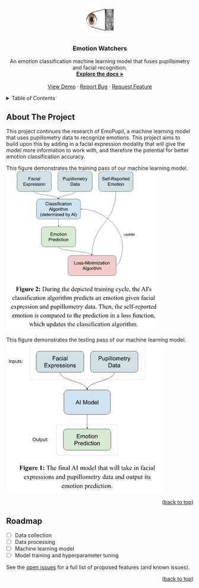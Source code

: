 <!-- Improved compatibility of back to top link: See: https://github.com/othneildrew/Best-README-Template/pull/73 -->
<a name="readme-top"></a>
<!--
*** Thanks for checking out the Best-README-Template. If you have a suggestion
*** that would make this better, please fork the repo and create a pull request
*** or simply open an issue with the tag "enhancement".
*** Don't forget to give the project a star!
*** Thanks again! Now go create something AMAZING! :D
-->



<!-- PROJECT SHIELDS -->
<!--
*** I'm using markdown "reference style" links for readability.
*** Reference links are enclosed in brackets [ ] instead of parentheses ( ).
*** See the bottom of this document for the declaration of the reference variables
*** for contributors-url, forks-url, etc. This is an optional, concise syntax you may use.
*** https://www.markdownguide.org/basic-syntax/#reference-style-links
-->
<!--
[![Contributors][contributors-shield]][contributors-url]
[![Forks][forks-shield]][forks-url]
[![Stargazers][stars-shield]][stars-url]
[![Issues][issues-shield]][issues-url]
[![MIT License][license-shield]][license-url]
[![LinkedIn][linkedin-shield]][linkedin-url]
-->



<!-- PROJECT LOGO -->
<br />
<div align="center">
  <a href="https://github.com/meriam04/emotion-watchers">
    <img src="images/logo.png" alt="Logo" width="80" height="80">
  </a>

<h3 align="center">Emotion Watchers</h3>

  <p align="center">
    An emotion classification machine learning model that fuses pupillometry and facial recognition.
    <br />
    <a href="https://github.com/meriam04/emotion-watchers"><strong>Explore the docs »</strong></a>
    <br />
    <br />
    <a href="https://github.com/meriam04/emotion-watchers">View Demo</a>
    ·
    <a href="https://github.com/meriam04/emotion-watchers/issues">Report Bug</a>
    ·
    <a href="https://github.com/meriam04/emotion-watchers/issues">Request Feature</a>
  </p>
</div>



<!-- TABLE OF CONTENTS -->
<details>
  <summary>Table of Contents</summary>
  <ol>
    <li>
      <a href="#about-the-project">About The Project</a>
      <!--
      <ul>
        <li><a href="#built-with">Built With</a></li>
      </ul>
      -->
    </li>
    <!--
    <li>
      <a href="#getting-started">Getting Started</a>
      <ul>
        <li><a href="#prerequisites">Prerequisites</a></li>
        <li><a href="#installation">Installation</a></li>
      </ul>
    </li>
    <li><a href="#usage">Usage</a></li>
    -->
    <li><a href="#roadmap">Roadmap</a></li>
    <!--
    <li><a href="#contributing">Contributing</a></li>
    <li><a href="#license">License</a></li>
    <li><a href="#contact">Contact</a></li>
    <li><a href="#acknowledgments">Acknowledgments</a></li>
    -->
  </ol>
</details>



<!-- ABOUT THE PROJECT -->
## About The Project

<!--
![Emotion Watchers Screen Shot][product-screenshot]
-->

This project continues the research of EmoPupil, a machine learning model that uses pupillometry data to recognize emotions. This project aims to build upon this by adding in a facial expression modality that will give the model more information to work with, and therefore the potential for better emotion classification accuracy.

This figure demonstrates the training pass of our machine learning model.
![Training Pass][training-pass]

This figure demonstrates the testing pass of our machine learning model.
![Testing Pass][testing-pass]

<p align="right">(<a href="#readme-top">back to top</a>)</p>

<!--

### Built With

* [![Next][Next.js]][Next-url]
* [![React][React.js]][React-url]
* [![Vue][Vue.js]][Vue-url]
* [![Angular][Angular.io]][Angular-url]
* [![Svelte][Svelte.dev]][Svelte-url]
* [![Laravel][Laravel.com]][Laravel-url]
* [![Bootstrap][Bootstrap.com]][Bootstrap-url]
* [![JQuery][JQuery.com]][JQuery-url]

<p align="right">(<a href="#readme-top">back to top</a>)</p>

-->

<!-- GETTING STARTED -->

<!--

## Getting Started

This is an example of how you may give instructions on setting up your project locally.
To get a local copy up and running follow these simple example steps.

### Prerequisites

This is an example of how to list things you need to use the software and how to install them.
* npm
  ```sh
  npm install npm@latest -g
  ```

### Installation

1. Get a free API Key at [https://example.com](https://example.com)
2. Clone the repo
   ```sh
   git clone https://github.com/meriam04/emotion-watchers.git
   ```
3. Install NPM packages
   ```sh
   npm install
   ```
4. Enter your API in `config.js`
   ```js
   const API_KEY = 'ENTER YOUR API';
   ```

<p align="right">(<a href="#readme-top">back to top</a>)</p>

-->

<!-- USAGE EXAMPLES -->

<!--

## Usage

Use this space to show useful examples of how a project can be used. Additional screenshots, code examples and demos work well in this space. You may also link to more resources.

_For more examples, please refer to the [Documentation](https://example.com)_

<p align="right">(<a href="#readme-top">back to top</a>)</p>

-->


<!-- ROADMAP -->
## Roadmap

- [ ] Data collection
- [ ] Data processing
- [ ] Machine learning model
- [ ] Model training and hyperparameter tuning

See the [open issues](https://github.com/meriam04/emotion-watchers/issues) for a full list of proposed features (and known issues).

<p align="right">(<a href="#readme-top">back to top</a>)</p>



<!-- CONTRIBUTING -->

<!--

## Contributing

Contributions are what make the open source community such an amazing place to learn, inspire, and create. Any contributions you make are **greatly appreciated**.

If you have a suggestion that would make this better, please fork the repo and create a pull request. You can also simply open an issue with the tag "enhancement".
Don't forget to give the project a star! Thanks again!

1. Fork the Project
2. Create your Feature Branch (`git checkout -b feature/AmazingFeature`)
3. Commit your Changes (`git commit -m 'Add some AmazingFeature'`)
4. Push to the Branch (`git push origin feature/AmazingFeature`)
5. Open a Pull Request

<p align="right">(<a href="#readme-top">back to top</a>)</p>

-->

<!-- LICENSE -->

<!--

## License

Distributed under the MIT License. See `LICENSE.txt` for more information.

<p align="right">(<a href="#readme-top">back to top</a>)</p>

-->

<!-- CONTACT -->

<!--

## Contact

Your Name - [@twitter_handle](https://twitter.com/twitter_handle) - email@email_client.com

Project Link: [https://github.com/meriam04/emotion-watchers](https://github.com/meriam04/emotion-watchers)

<p align="right">(<a href="#readme-top">back to top</a>)</p>

-->

<!-- ACKNOWLEDGMENTS -->

<!--

## Acknowledgments

* []()
* []()
* []()

<p align="right">(<a href="#readme-top">back to top</a>)</p>

-->

<!-- MARKDOWN LINKS & IMAGES -->
<!-- https://www.markdownguide.org/basic-syntax/#reference-style-links -->
[contributors-shield]: https://img.shields.io/github/contributors/meriam04/emotion-watchers.svg?style=for-the-badge
[contributors-url]: https://github.com/meriam04/emotion-watchers/graphs/contributors
[forks-shield]: https://img.shields.io/github/forks/meriam04/emotion-watchers.svg?style=for-the-badge
[forks-url]: https://github.com/meriam04/emotion-watchers/network/members
[stars-shield]: https://img.shields.io/github/stars/meriam04/emotion-watchers.svg?style=for-the-badge
[stars-url]: https://github.com/meriam04/emotion-watchers/stargazers
[issues-shield]: https://img.shields.io/github/issues/meriam04/emotion-watchers.svg?style=for-the-badge
[issues-url]: https://github.com/meriam04/emotion-watchers/issues
[license-shield]: https://img.shields.io/github/license/meriam04/emotion-watchers.svg?style=for-the-badge
[license-url]: https://github.com/meriam04/emotion-watchers/blob/master/LICENSE.txt
[linkedin-shield]: https://img.shields.io/badge/-LinkedIn-black.svg?style=for-the-badge&logo=linkedin&colorB=555
[linkedin-url]: https://linkedin.com/in/linkedin_username
[product-screenshot]: images/screenshot.png
[training-pass]: images/training.png
[testing-pass]: images/testing.png
[Next.js]: https://img.shields.io/badge/next.js-000000?style=for-the-badge&logo=nextdotjs&logoColor=white
[Next-url]: https://nextjs.org/
[React.js]: https://img.shields.io/badge/React-20232A?style=for-the-badge&logo=react&logoColor=61DAFB
[React-url]: https://reactjs.org/
[Vue.js]: https://img.shields.io/badge/Vue.js-35495E?style=for-the-badge&logo=vuedotjs&logoColor=4FC08D
[Vue-url]: https://vuejs.org/
[Angular.io]: https://img.shields.io/badge/Angular-DD0031?style=for-the-badge&logo=angular&logoColor=white
[Angular-url]: https://angular.io/
[Svelte.dev]: https://img.shields.io/badge/Svelte-4A4A55?style=for-the-badge&logo=svelte&logoColor=FF3E00
[Svelte-url]: https://svelte.dev/
[Laravel.com]: https://img.shields.io/badge/Laravel-FF2D20?style=for-the-badge&logo=laravel&logoColor=white
[Laravel-url]: https://laravel.com
[Bootstrap.com]: https://img.shields.io/badge/Bootstrap-563D7C?style=for-the-badge&logo=bootstrap&logoColor=white
[Bootstrap-url]: https://getbootstrap.com
[JQuery.com]: https://img.shields.io/badge/jQuery-0769AD?style=for-the-badge&logo=jquery&logoColor=white
[JQuery-url]: https://jquery.com 

